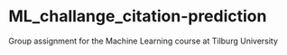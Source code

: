 # ML_challange_citation-prediction
Group assignment for the Machine Learning course at Tilburg University

